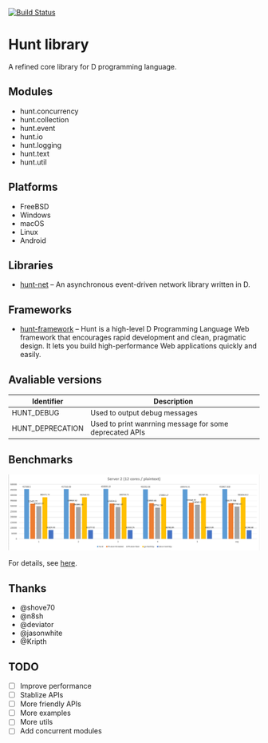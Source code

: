 [![Build Status](https://travis-ci.org/huntlabs/hunt.svg?branch=master)](https://travis-ci.org/huntlabs/hunt)

# Hunt library
A refined core library for D programming language.

## Modules
 * hunt.concurrency
 * hunt.collection
 * hunt.event
 * hunt.io
 * hunt.logging
 * hunt.text
 * hunt.util

## Platforms
 * FreeBSD
 * Windows
 * macOS
 * Linux
 * Android

## Libraries
 * [hunt-net](https://github.com/huntlabs/hunt-net) – An asynchronous event-driven network library written in D.

## Frameworks
 * [hunt-framework](https://github.com/huntlabs/hunt-framework) – Hunt is a high-level D Programming Language Web framework that encourages rapid development and clean, pragmatic design. It lets you build high-performance Web applications quickly and easily.

## Avaliable versions
| Identifier | Description | 
|--------|--------|
| HUNT_DEBUG |  Used to output debug messages |
| HUNT_DEPRECATION |  Used to print wanrning message for some deprecated APIs |

## Benchmarks
![Benchmark](docs/images/benchmark.png)

For details, see [here](docs/benchmark.md).

## Thanks
 * @shove70
 * @n8sh
 * @deviator
 * @jasonwhite
 * @Kripth

## TODO
- [ ] Improve performance
- [ ] Stablize APIs
- [ ] More friendly APIs
- [ ] More examples
- [ ] More utils
- [ ] Add concurrent modules
